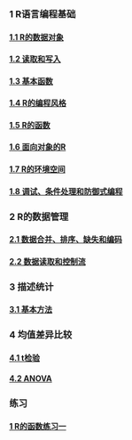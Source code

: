 
### 1 R语言编程基础 

#### [1.1 R的数据对象](https://github.com/cacolola/Rlectures/blob/master/R_datastru_1.Rmd)
#### [1.2 读取和写入](https://github.com/cacolola/Rlectures/blob/master/R_datastru_2.Rmd)
#### [1.3 基本函数](https://github.com/cacolola/Rlectures/blob/master/R_basicfun.Rmd)
#### [1.4 R的编程风格](https://github.com/cacolola/Rlectures/blob/master/R_style.Rmd)
#### [1.5 R的函数](https://github.com/cacolola/Rlectures/blob/master/R_function.Rmd)
#### [1.6 面向对象的R](https://github.com/cacolola/Rlectures/blob/master/R_OO.Rmd)
#### [1.7 R的环境空间](https://github.com/cacolola/Rlectures/blob/master/R_env.Rmd)
#### [1.8 调试、条件处理和防御式编程]()

### 2 R的数据管理

#### [2.1 数据合并、排序、缺失和编码](https://github.com/cacolola/Rlectures/blob/master/R_datamana_1.Rmd)
#### [2.2 数据读取和控制流](https://github.com/cacolola/Rlectures/blob/master/R_datamana_2.Rmd)

### 3 描述统计
#### [3.1 基本方法](https://github.com/cacolola/Rlectures/blob/master/R_descri.Rmd)

### 4 均值差异比较
#### [4.1 t检验](https://github.com/cacolola/Rlectures/blob/master/R_meandiff_1.Rmd)
#### [4.2 ANOVA](https://github.com/cacolola/Rlectures/blob/master/R_meandiff_2.Rmd)


### 练习
#### [1 R的函数练习一](https://github.com/cacolola/Rlectures/blob/master/R_fun_exer.Rmd)


